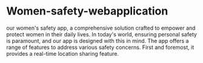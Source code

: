 # Women-safety-webapplication
our women's safety app, a comprehensive solution crafted to empower and protect women in their daily lives. In today's world, ensuring personal safety is paramount, and our app is designed with this in mind.  The app offers a range of features to address various safety concerns. First and foremost, it provides a real-time location sharing feature.
